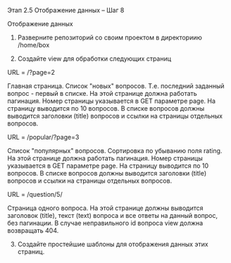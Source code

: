 Этап 2.5 Отображение данных – Шаг 8

Отображение данных

1) Разверните репозиторий со своим проектом в директориию /home/box

2) Создайте view для обработки следующих страниц

URL = /?page=2

Главная страница. Список "новых" вопросов. Т.е. последний заданный вопрос - первый в списке. На этой странице должна работать пагинация. Номер страницы указывается в GET параметре page.  На страницу выводится по 10 вопросов. В списке вопросов должны выводится заголовки (title) вопросов и ссылки на страницы отдельных вопросов.

URL = /popular/?page=3

Cписок "популярных" вопросов. Сортировка по убыванию поля rating. На этой странице должна работать пагинация. Номер страницы указывается в GET параметре page.  На страницу выводится по 10 вопросов. В списке вопросов должны выводится заголовки (title) вопросов и ссылки на страницы отдельных вопросов.

URL = /question/5/

Страница одного вопроса. На этой странице должны выводится заголовок (title), текст (text) вопроса и все ответы на данный вопрос, без пагинации.  В случае неправильного id вопроса view должна возвращать 404.

3) Создайте простейшие шаблоны для отображения данных этих страниц.